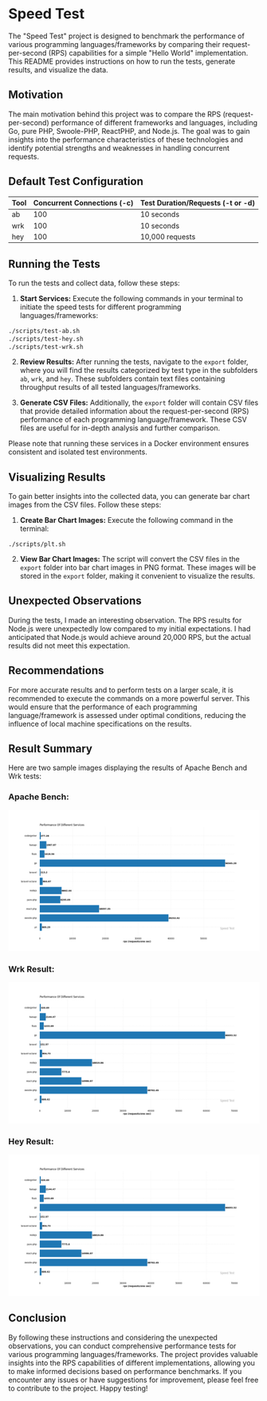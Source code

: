 # Speed Test

The "Speed Test" project is designed to benchmark the performance of various programming languages/frameworks by comparing their request-per-second (RPS) capabilities for a simple "Hello World" implementation. This README provides instructions on how to run the tests, generate results, and visualize the data.

## Motivation

The main motivation behind this project was to compare the RPS (request-per-second) performance of different frameworks and languages, including Go, pure PHP, Swoole-PHP, ReactPHP, and Node.js. The goal was to gain insights into the performance characteristics of these technologies and identify potential strengths and weaknesses in handling concurrent requests.

## Default Test Configuration

| Tool | Concurrent Connections (-c) | Test Duration/Requests (-t or -d) |
|------|-----------------------------|-----------------------------------|
| ab   | 100                         | 10 seconds                        |
| wrk  | 100                         | 10 seconds                        |
| hey  | 100                         | 10,000 requests                   |

## Running the Tests

To run the tests and collect data, follow these steps:

1. **Start Services:** Execute the following commands in your terminal to initiate the speed tests for different programming languages/frameworks:

```shell
./scripts/test-ab.sh
./scripts/test-hey.sh
./scripts/test-wrk.sh
```

2. **Review Results:** After running the tests, navigate to the `export` folder, where you will find the results categorized by test type in the subfolders `ab`, `wrk`, and `hey`. These subfolders contain text files containing throughput results of all tested languages/frameworks.

3. **Generate CSV Files:** Additionally, the `export` folder will contain CSV files that provide detailed information about the request-per-second (RPS) performance of each programming language/framework. These CSV files are useful for in-depth analysis and further comparison.

Please note that running these services in a Docker environment ensures consistent and isolated test environments.

## Visualizing Results

To gain better insights into the collected data, you can generate bar chart images from the CSV files. Follow these steps:

1. **Create Bar Chart Images:** Execute the following command in the terminal:

```shell
./scripts/plt.sh
```

2. **View Bar Chart Images:** The script will convert the CSV files in the `export` folder into bar chart images in PNG format. These images will be stored in the `export` folder, making it convenient to visualize the results.

## Unexpected Observations

During the tests, I made an interesting observation. The RPS results for Node.js were unexpectedly low compared to my initial expectations. I had anticipated that Node.js would achieve around 20,000 RPS, but the actual results did not meet this expectation.

## Recommendations

For more accurate results and to perform tests on a larger scale, it is recommended to execute the commands on a more powerful server. This would ensure that the performance of each programming language/framework is assessed under optimal conditions, reducing the influence of local machine specifications on the results.

## Result Summary

Here are two sample images displaying the results of Apache Bench and Wrk tests:

### Apache Bench:

![bar-graph.png](export/ab.png)

### Wrk Result:

![wrk-result.png](export/wrk.png)

### Hey Result:

![wrk-result.png](export/wrk.png)

## Conclusion

By following these instructions and considering the unexpected observations, you can conduct comprehensive performance tests for various programming languages/frameworks. The project provides valuable insights into the RPS capabilities of different implementations, allowing you to make informed decisions based on performance benchmarks. If you encounter any issues or have suggestions for improvement, please feel free to contribute to the project. Happy testing!

